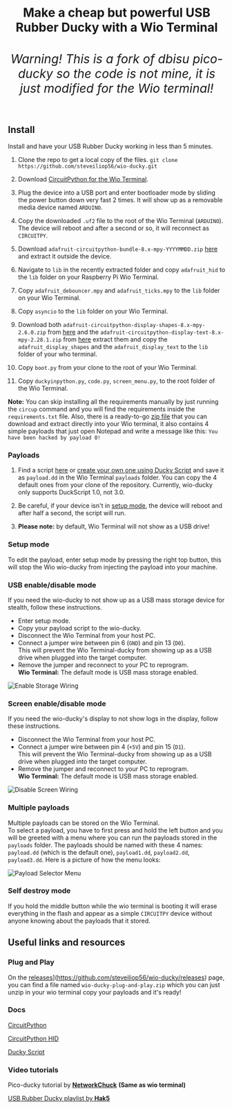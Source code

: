 <h1 align="center" Wio Terminal-ducky</h1>

<div align="center">
  <strong>Make a cheap but powerful USB Rubber Ducky with a Wio Terminal</strong>
</div>

<div align="center">
  <h6>Warning! This is a fork of dbisu pico-ducky so the code is not mine, it is just modified for the Wio terminal!</h6>
</div>

## Install

Install and have your USB Rubber Ducky working in less than 5 minutes.

1. Clone the repo to get a local copy of the files. `git clone https://github.com/steveiliop56/wio-ducky.git`

2. Download [CircuitPython for the Wio Terminal](https://circuitpython.org/board/seeeduino_wio_terminal/).

3. Plug the device into a USB port and enter bootloader mode by sliding the power button down very fast 2 times. It will show up as a removable media device named `ARDUINO`.

4. Copy the downloaded `.uf2` file to the root of the Wio Terminal (`ARDUINO`). The device will reboot and after a second or so, it will reconnect as `CIRCUITPY`.

5. Download `adafruit-circuitpython-bundle-8.x-mpy-YYYYMMDD.zip` [here](https://github.com/adafruit/Adafruit_CircuitPython_Bundle/releases/latest) and extract it outside the device.

6. Navigate to `lib` in the recently extracted folder and copy `adafruit_hid` to the `lib` folder on your Raspberry Pi Wio Terminal.

7. Copy `adafruit_debouncer.mpy` and `adafruit_ticks.mpy` to the `lib` folder on your Wio Terminal.

8. Copy `asyncio` to the `lib` folder on your Wio Terminal.

9. Download both `adafruit-circuitpython-display-shapes-8.x-mpy-2.6.0.zip` from [here](https://github.com/adafruit/Adafruit_CircuitPython_Display_Shapes/releases) and
   the `adafruit-circuitpython-display-text-8.x-mpy-2.28.1.zip` from [here](https://github.com/adafruit/Adafruit_CircuitPython_Display_Text/releases) extract them and copy the `adafruit_display_shapes` and the `adafruit_display_text` to the `lib` folder of your who terminal.

10. Copy `boot.py` from your clone to the root of your Wio Terminal.

11. Copy `duckyinpython.py`, `code.py`, `screen_menu.py`, to the root folder of the Wio Terminal.

**Note:** You can skip installing all the requirements manually by just running the `circup` command and you will find the requirements inside the `requirements.txt` file. Also, there is a ready-to-go [zip file](https://github.com/steveiliop56/wio-ducky/releases/) that you can download and extract directly into your Wio terminal, it also contains 4 simple payloads that just open Notepad and write a message like this: `You have been hacked by payload 0!`

### Payloads

1.  Find a script [here](https://github.com/hak5/usbrubberducky-payloads) or [create your own one using Ducky Script](https://docs.hak5.org/hak5-usb-rubber-ducky/ducky-script-basics/hello-world) and save it as `payload.dd` in the Wio Terminal `payloads` folder. You can copy the 4 default ones from your clone of the repository. Currently, wio-ducky only supports DuckScript 1.0, not 3.0.

2.  Be careful, if your device isn't in [setup mode](#setup-mode), the device will reboot and after half a second, the script will run.

3.  **Please note:** by default, Wio Terminal will not show as a USB drive!

### Setup mode

To edit the payload, enter setup mode by pressing the right top button, this will stop the Wio wio-ducky from injecting the payload into your machine.

### USB enable/disable mode

If you need the wio-ducky to not show up as a USB mass storage device for stealth, follow these instructions.

- Enter setup mode.
- Copy your payload script to the wio-ducky.
- Disconnect the Wio Terminal from your host PC.
- Connect a jumper wire between pin 6 (`GND`) and pin 13 (`D0`).  
  This will prevent the Wio Terminal-ducky from showing up as a USB drive when plugged into the target computer.
- Remove the jumper and reconnect to your PC to reprogram.  
  **Wio Terminal:** The default mode is USB mass storage enabled.

![Enable Storage Wiring](https://user-images.githubusercontent.com/106091011/230954488-d0b1f9bb-09fe-4169-92f2-5fff513782a0.png)

### Screen enable/disable mode

If you need the wio-ducky's display to not show logs in the display, follow these instructions.

- Disconnect the Wio Terminal from your host PC.
- Connect a jumper wire between pin 4 (`+5V`) and pin 15 (`D1`).  
  This will prevent the Wio Terminal-ducky from showing up as a USB drive when plugged into the target computer.
- Remove the jumper and reconnect to your PC to reprogram.  
  **Wio Terminal:** The default mode is USB mass storage enabled.

![Disable Screen Wiring](https://user-images.githubusercontent.com/106091011/230954611-9575da69-0164-4db4-b0ad-d58454557500.png)

### Multiple payloads

Multiple payloads can be stored on the Wio Terminal.  
To select a payload, you have to first press and hold the left button and you will be greeted with a menu where you can run the payloads stored in the `payloads` folder. The payloads should be named with these 4 names: `payload.dd` (which is the default one), `payload1.dd`, `payload2.dd`, `payload3.dd`. Here is a picture of how the menu looks:

![Payload Selector Menu](https://user-images.githubusercontent.com/106091011/230953940-75acc450-ff7e-4919-b3fe-297a8ee2b792.jpg)

### Self destroy mode

If you hold the middle button while the wio terminal is booting it will erase everything in the flash and appear as a simple `CIRCUITPY` device without anyone knowing about the payloads that it stored.

## Useful links and resources

### Plug and Play

On the [releases](https://github.com/steveiliop56/wio-ducky/releases)](https://github.com/steveiliop56/wio-ducky/releases) page, you can find a file named `wio-ducky-plug-and-play.zip` which you can just unzip in your wio terminal copy your payloads and it's ready!

### Docs

[CircuitPython](https://circuitpython.readthedocs.io/en/6.3.x/README.html)

[CircuitPython HID](https://learn.adafruit.com/circuitpython-essentials/circuitpython-hid-keyboard-and-mouse)

[Ducky Script](https://github.com/hak5darren/USB-Rubber-Ducky/wiki/Duckyscript)

### Video tutorials

Pico-ducky tutorial by [**NetworkChuck**](https://www.youtube.com/watch?v=e_f9p-_JWZw) **(Same as wio terminal)**

[USB Rubber Ducky playlist by **Hak5**](https://www.youtube.com/playlist?list=PLW5y1tjAOzI0YaJslcjcI4zKI366tMBYk)
